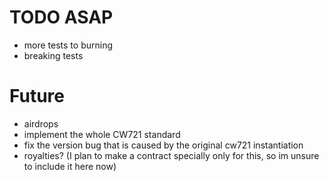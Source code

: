# TODO ASAP
* more tests to burning
* breaking tests

# Future
* airdrops
* implement the whole CW721 standard
* fix the version bug that is caused by the original cw721 instantiation
* royalties? (I plan to make a contract specially only for this, so im unsure to include it here now)